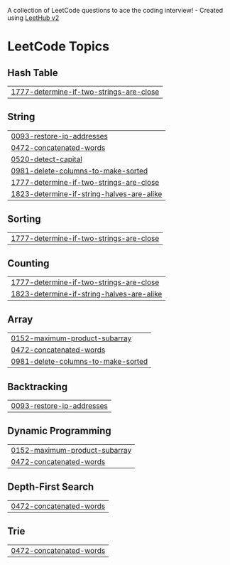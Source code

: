 A collection of LeetCode questions to ace the coding interview! - Created using [LeetHub v2](https://github.com/arunbhardwaj/LeetHub-2.0)
<!---LeetCode Topics Start-->
# LeetCode Topics
## Hash Table
|  |
| ------- |
| [1777-determine-if-two-strings-are-close](https://github.com/adityapandey51/CPP_Zero_Se_Hero/tree/master/1777-determine-if-two-strings-are-close) |
## String
|  |
| ------- |
| [0093-restore-ip-addresses](https://github.com/adityapandey51/CPP_Zero_Se_Hero/tree/master/0093-restore-ip-addresses) |
| [0472-concatenated-words](https://github.com/adityapandey51/CPP_Zero_Se_Hero/tree/master/0472-concatenated-words) |
| [0520-detect-capital](https://github.com/adityapandey51/CPP_Zero_Se_Hero/tree/master/0520-detect-capital) |
| [0981-delete-columns-to-make-sorted](https://github.com/adityapandey51/CPP_Zero_Se_Hero/tree/master/0981-delete-columns-to-make-sorted) |
| [1777-determine-if-two-strings-are-close](https://github.com/adityapandey51/CPP_Zero_Se_Hero/tree/master/1777-determine-if-two-strings-are-close) |
| [1823-determine-if-string-halves-are-alike](https://github.com/adityapandey51/CPP_Zero_Se_Hero/tree/master/1823-determine-if-string-halves-are-alike) |
## Sorting
|  |
| ------- |
| [1777-determine-if-two-strings-are-close](https://github.com/adityapandey51/CPP_Zero_Se_Hero/tree/master/1777-determine-if-two-strings-are-close) |
## Counting
|  |
| ------- |
| [1777-determine-if-two-strings-are-close](https://github.com/adityapandey51/CPP_Zero_Se_Hero/tree/master/1777-determine-if-two-strings-are-close) |
| [1823-determine-if-string-halves-are-alike](https://github.com/adityapandey51/CPP_Zero_Se_Hero/tree/master/1823-determine-if-string-halves-are-alike) |
## Array
|  |
| ------- |
| [0152-maximum-product-subarray](https://github.com/adityapandey51/CPP_Zero_Se_Hero/tree/master/0152-maximum-product-subarray) |
| [0472-concatenated-words](https://github.com/adityapandey51/CPP_Zero_Se_Hero/tree/master/0472-concatenated-words) |
| [0981-delete-columns-to-make-sorted](https://github.com/adityapandey51/CPP_Zero_Se_Hero/tree/master/0981-delete-columns-to-make-sorted) |
## Backtracking
|  |
| ------- |
| [0093-restore-ip-addresses](https://github.com/adityapandey51/CPP_Zero_Se_Hero/tree/master/0093-restore-ip-addresses) |
## Dynamic Programming
|  |
| ------- |
| [0152-maximum-product-subarray](https://github.com/adityapandey51/CPP_Zero_Se_Hero/tree/master/0152-maximum-product-subarray) |
| [0472-concatenated-words](https://github.com/adityapandey51/CPP_Zero_Se_Hero/tree/master/0472-concatenated-words) |
## Depth-First Search
|  |
| ------- |
| [0472-concatenated-words](https://github.com/adityapandey51/CPP_Zero_Se_Hero/tree/master/0472-concatenated-words) |
## Trie
|  |
| ------- |
| [0472-concatenated-words](https://github.com/adityapandey51/CPP_Zero_Se_Hero/tree/master/0472-concatenated-words) |
<!---LeetCode Topics End-->
